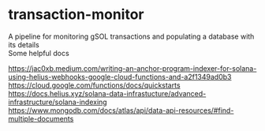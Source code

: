 # transaction-monitor
A pipeline for monitoring gSOL transactions and populating a database with its details  
Some helpful docs

https://jac0xb.medium.com/writing-an-anchor-program-indexer-for-solana-using-helius-webhooks-google-cloud-functions-and-a2f1349ad0b3  
https://cloud.google.com/functions/docs/quickstarts  
https://docs.helius.xyz/solana-data-infrastucture/advanced-infrastructure/solana-indexing  
https://www.mongodb.com/docs/atlas/api/data-api-resources/#find-multiple-documents  
